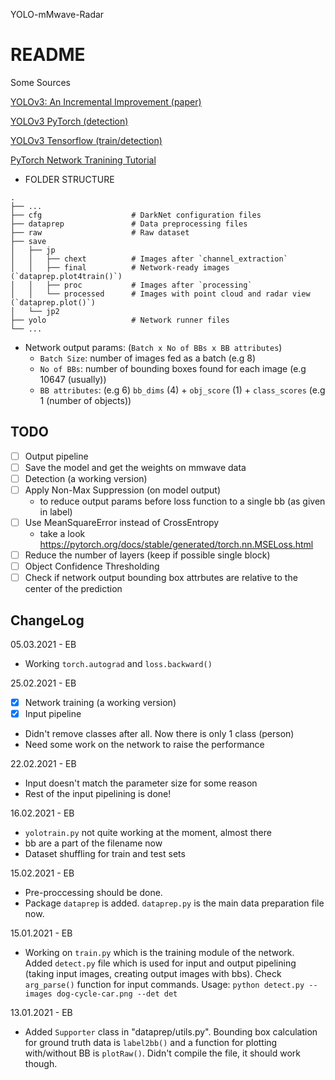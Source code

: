 YOLO-mMwave-Radar

# README

Some Sources

[YOLOv3: An Incremental Improvement (paper)](https://arxiv.org/abs/1804.02767)

[YOLOv3 PyTorch (detection)](https://blog.paperspace.com/how-to-implement-a-yolo-object-detector-in-pytorch/)

[YOLOv3 Tensorflow (train/detection)](https://towardsdatascience.com/dive-really-deep-into-yolo-v3-a-beginners-guide-9e3d2666280e)

[PyTorch Network Tranining Tutorial](https://pytorch.org/tutorials/beginner/blitz/cifar10_tutorial.html)


- FOLDER STRUCTURE
```
.
├── ...
├── cfg                    # DarkNet configuration files
├── dataprep               # Data preprocessing files
├── raw                    # Raw dataset
├── save
│   ├── jp
│   │   ├── chext          # Images after `channel_extraction`
│   │   ├── final          # Network-ready images (`dataprep.plot4train()`)
│   │   ├── proc           # Images after `processing`
│   │   └── processed      # Images with point cloud and radar view (`dataprep.plot()`)
│   └── jp2
├── yolo                   # Network runner files
└── ...
```

- Network output params: (`Batch x No of BBs x BB attributes`)
    - `Batch Size`: number of images fed as a batch (e.g 8)
    - `No of BBs`: number of bounding boxes found for each image (e.g 10647 (usually))
    - `BB attributes`: (e.g 6) `bb_dims` (4) + `obj_score` (1) + `class_scores` (e.g 1 (number of objects)) 

## TODO

- [ ] Output pipeline
- [ ] Save the model and get the weights on mmwave data
- [ ] Detection (a working version)
- [ ] Apply Non-Max Suppression (on model output)
    - to reduce output params before loss function to a single bb (as given in label)
- [ ] Use MeanSquareError instead of CrossEntropy
	- take a look https://pytorch.org/docs/stable/generated/torch.nn.MSELoss.html
- [ ] Reduce the number of layers (keep if possible single block)
- [ ] Object Confidence Thresholding
- [ ] Check if network output bounding box attrbutes are relative to the center of the prediction

## ChangeLog

05.03.2021 - EB
- Working `torch.autograd` and `loss.backward()`

25.02.2021 - EB
- [x] Network training (a working version)
- [x] Input pipeline
- Didn't remove classes after all. Now there is only 1 class (person)
- Need some work on the network to raise the performance

22.02.2021 - EB
- Input doesn't match the parameter size for some reason
- Rest of the input pipelining is done!

16.02.2021 - EB
- `yolotrain.py` not quite working at the moment, almost there
- bb are a part of the filename now
- Dataset shuffling for train and test sets

15.02.2021 - EB
- Pre-proccessing should be done.
- Package `dataprep` is added. `dataprep.py` is the main data preparation file now.

15.01.2021 - EB
- Working on `train.py` which is the training module of the network.\
 Added `detect.py` file which is used for input and output pipelining (taking input images, creating output images with bbs). Check `arg_parse()` function for input commands. Usage:
`python detect.py --images dog-cycle-car.png --det det`

13.01.2021 - EB
- Added `Supporter` class in "dataprep/utils.py". Bounding box calculation for ground truth data is `label2bb()` and a function for plotting with/without BB is `plotRaw()`. Didn't compile the file, it should work though.
